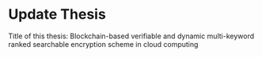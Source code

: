 # Update Thesis
<p>Title of this thesis:
Blockchain-based verifiable and dynamic multi-keyword ranked searchable encryption scheme in cloud computing </p>